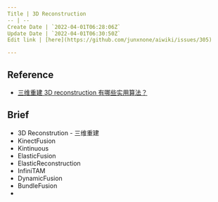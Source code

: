 ```yaml
---
Title | 3D Reconstruction
-- | --
Create Date | `2022-04-01T06:28:06Z`
Update Date | `2022-04-01T06:30:50Z`
Edit link | [here](https://github.com/junxnone/aiwiki/issues/305)

---
```

## Reference
- [三维重建 3D reconstruction 有哪些实用算法？](https://www.zhihu.com/question/29885222)


## Brief
- 3D Reconstrution - 三维重建
- KinectFusion
- Kintinuous
- ElasticFusion
- ElasticReconstruction
- InfiniTAM
- DynamicFusion
- BundleFusion
- 
